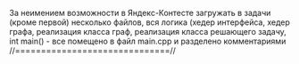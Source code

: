 За неимением возможности в Яндекс-Контесте загружать в задачи (кроме первой) несколько файлов, 
вся логика (хедер интерфейса, хедер графа, реализация класса граф, реализация класса решающего задачу, int main() - все помещено в файл main.cpp
и разделено комментариями //==============================//
